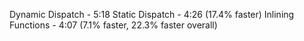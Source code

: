 Dynamic Dispatch - 5:18
Static Dispatch - 4:26 (17.4% faster)
Inlining Functions - 4:07 (7.1% faster, 22.3% faster overall)
